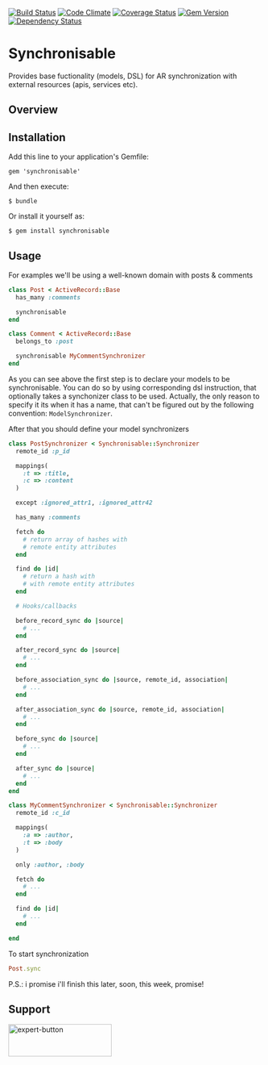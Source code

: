 [![Build Status](https://travis-ci.org/vyorkin/synchronisable.png?branch=master)](https://travis-ci.org/vyorkin/synchronisable)
[![Code Climate](https://codeclimate.com/github/vyorkin/synchronisable.png)](https://codeclimate.com/github/vyorkin/synchronisable)
[![Coverage Status](https://coveralls.io/repos/vyorkin/synchronisable/badge.png)](https://coveralls.io/r/vyorkin/synchronisable)
[![Gem Version](http://stillmaintained.com/vyorkin/synchronisable.png)](http://stillmaintained.com/vyorkin/synchronisable)
[![Dependency Status](https://gemnasium.com/vyorkin/synchronisable.svg)](https://gemnasium.com/vyorkin/synchronisable)

# Synchronisable

Provides base fuctionality (models, DSL) for AR synchronization
with external resources (apis, services etc).

## Overview

## Installation

Add this line to your application's Gemfile:

    gem 'synchronisable'

And then execute:

    $ bundle

Or install it yourself as:

    $ gem install synchronisable

## Usage

For examples we'll be using a well-known domain with posts & comments

```ruby
class Post < ActiveRecord::Base
  has_many :comments

  synchronisable
end

class Comment < ActiveRecord::Base
  belongs_to :post

  synchronisable MyCommentSynchronizer
end
```

As you can see above the first step is to declare your models to be
synchronisable. You can do so by using corresponding dsl instruction,
that optionally takes a synchonizer class to be used. Actually,
the only reason to specify it its when it has a name, that can't be figured out
by the following convention: `ModelSynchronizer`.

After that you should define your model synchronizers

```ruby
class PostSynchronizer < Synchronisable::Synchronizer
  remote_id :p_id

  mappings(
    :t => :title,
    :c => :content
  )

  except :ignored_attr1, :ignored_attr42

  has_many :comments

  fetch do
    # return array of hashes with
    # remote entity attributes
  end

  find do |id|
    # return a hash with
    # with remote entity attributes
  end

  # Hooks/callbacks

  before_record_sync do |source|
    # ...
  end

  after_record_sync do |source|
    # ...
  end

  before_association_sync do |source, remote_id, association|
    # ...
  end

  after_association_sync do |source, remote_id, association|
    # ...
  end

  before_sync do |source|
    # ...
  end

  after_sync do |source|
    # ...
  end
end

class MyCommentSynchronizer < Synchronisable::Synchronizer
  remote_id :c_id

  mappings(
    :a => :author,
    :t => :body
  )

  only :author, :body

  fetch do
    # ...
  end

  find do |id|
    # ...
  end

end
```

To start synchronization

```ruby
Post.sync
```

P.S.: i promise i'll finish this later, soon, this week, promise!

## Support

<a href='https://www.codersclan.net/task/yorkinv' target='_blank'><img src='https://www.codersclan.net/button/yorkinv' alt='expert-button' width='205' height='64' style='width: 205px; height: 64px;'></a>
